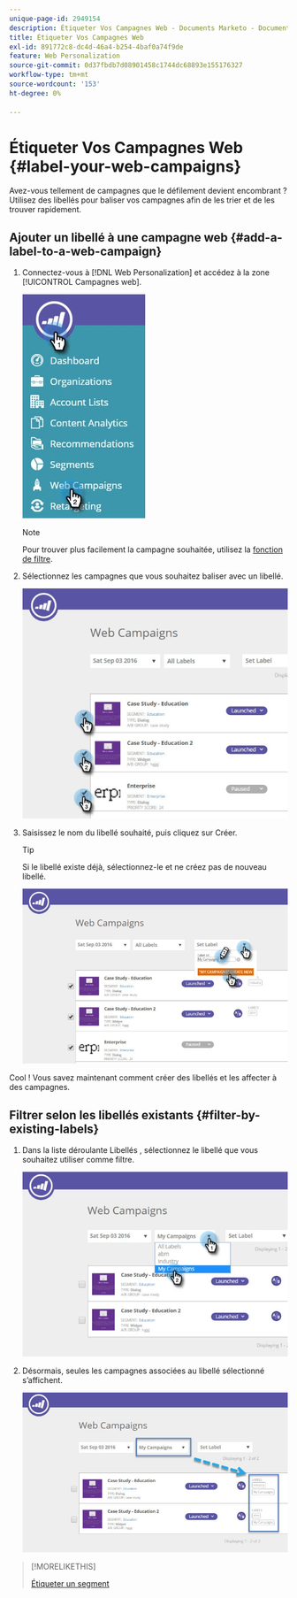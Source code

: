 ```yaml
---
unique-page-id: 2949154
description: Étiqueter Vos Campagnes Web - Documents Marketo - Documentation Du Produit
title: Étiqueter Vos Campagnes Web
exl-id: 891772c8-dc4d-46a4-b254-4baf0a74f9de
feature: Web Personalization
source-git-commit: 0d37fbdb7d08901458c1744dc68893e155176327
workflow-type: tm+mt
source-wordcount: '153'
ht-degree: 0%

---
```


# Étiqueter Vos Campagnes Web {#label-your-web-campaigns}

Avez-vous tellement de campagnes que le défilement devient encombrant ? Utilisez des libellés pour baliser vos campagnes afin de les trier et de les trouver rapidement.

## Ajouter un libellé à une campagne web {#add-a-label-to-a-web-campaign}

1. Connectez-vous à [!DNL Web Personalization] et accédez à la zone [!UICONTROL Campagnes web].

   ![](assets/web-campaigns-hand.jpg)

   >[!NOTE]
   >
   >Pour trouver plus facilement la campagne souhaitée, utilisez la [fonction de filtre](/help/marketo/product-docs/web-personalization/working-with-web-campaigns/filter-web-campaigns.md).

1. Sélectionnez les campagnes que vous souhaitez baliser avec un libellé.

   ![](assets/web-campaigns-label.jpg)

1. Saisissez le nom du libellé souhaité, puis cliquez sur Créer.

   >[!TIP]
   >
   >Si le libellé existe déjà, sélectionnez-le et ne créez pas de nouveau libellé.

   ![](assets/web-campaigns-set-label.jpg)

Cool ! Vous savez maintenant comment créer des libellés et les affecter à des campagnes.

## Filtrer selon les libellés existants {#filter-by-existing-labels}

1. Dans la liste déroulante Libellés , sélectionnez le libellé que vous souhaitez utiliser comme filtre.

   ![](assets/web-campaigns-my-campaigns-dropdown.jpg)

1. Désormais, seules les campagnes associées au libellé sélectionné s’affichent.

   ![](assets/web-campaigns-label-showing.jpg)

>[!MORELIKETHIS]
>
>[Étiqueter un segment](/help/marketo/product-docs/web-personalization/using-web-segments/label-your-segment.md)
